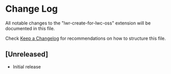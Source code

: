 # Change Log

All notable changes to the "lwr-create-for-lwc-oss" extension will be documented in this file.

Check [Keep a Changelog](http://keepachangelog.com/) for recommendations on how to structure this file.

## [Unreleased]

-   Initial release
